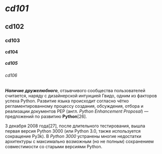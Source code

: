 # ***cd101***
## cd102
### cd103
#### cd104
##### cd105
###### cd106

***Наличие дружелюбного***, отзывчивого сообщества пользователей считается, наряду с дизайнерской интуицией Гвидо, одним из факторов успеха Python. Развитие языка происходит согласно чётко регламентированному процессу создания, обсуждения, отбора и реализации документов PEP (англ. *Python Enhancement Proposal*) — предложений по развитию **Python**[26].

3 декабря 2008 года[27], после длительного тестирования, вышла первая версия Python 3000 (или Python 3.0, также используется сокращение Py3k). В _Python 3000_ устранены многие недостатки архитектуры с максимально возможным (но не полным) сохранением совместимости со старыми версиями Python.